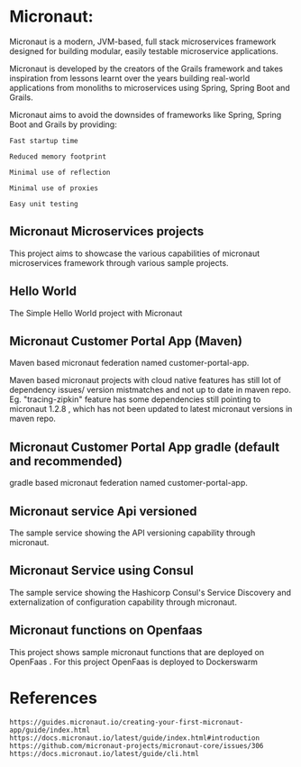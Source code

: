 # Micronaut:

Micronaut is a modern, JVM-based, full stack microservices framework designed for building modular, easily testable microservice applications.

Micronaut is developed by the creators of the Grails framework and takes inspiration from lessons learnt over the years building real-world applications from monoliths to microservices using Spring, Spring Boot and Grails.


Micronaut aims to avoid the downsides of frameworks like Spring, Spring Boot and Grails by providing:

    Fast startup time

    Reduced memory footprint

    Minimal use of reflection

    Minimal use of proxies

    Easy unit testing


## Micronaut Microservices projects
This project aims to showcase the various capabilities of micronaut microservices framework through various sample projects.

## Hello World
The Simple Hello World project with Micronaut


## Micronaut Customer Portal App (Maven)
Maven based micronaut federation named customer-portal-app. 

Maven based micronaut projects with cloud native features has still lot of dependency issues/ version mistmatches and not up to date in maven repo. 
Eg. "tracing-zipkin" feature has some dependencies still pointing to micronaut 1.2.8 , which has not been updated to latest micronaut versions in maven repo.


## Micronaut Customer Portal App gradle (default and recommended)
gradle based micronaut federation named customer-portal-app. 



## Micronaut service Api versioned
The sample service showing the API versioning capability through micronaut.



## Micronaut Service using Consul
The sample service showing the Hashicorp Consul's Service Discovery and externalization of configuration capability through micronaut.



## Micronaut functions on Openfaas
This project shows sample micronaut functions that are deployed on OpenFaas . For this project OpenFaas is deployed to Dockerswarm



# References

    https://guides.micronaut.io/creating-your-first-micronaut-app/guide/index.html
    https://docs.micronaut.io/latest/guide/index.html#introduction
    https://github.com/micronaut-projects/micronaut-core/issues/306
    https://docs.micronaut.io/latest/guide/cli.html
    
    
